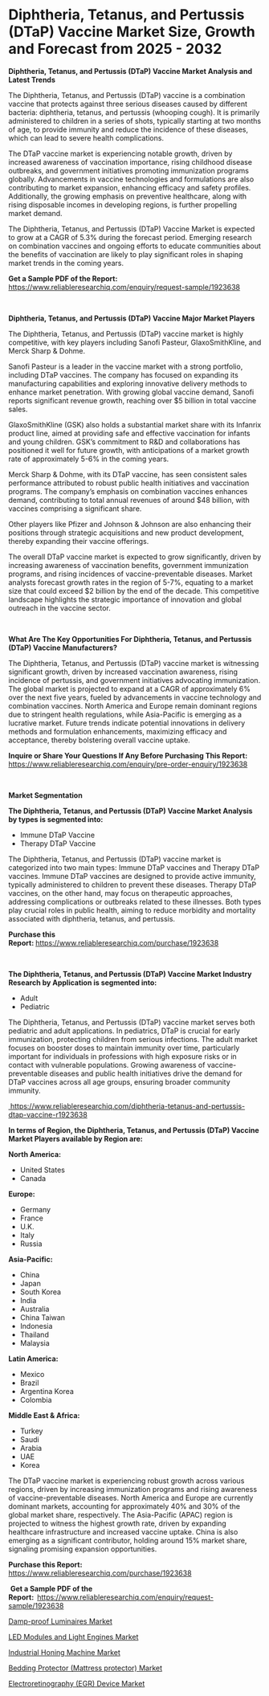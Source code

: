 <p><h1>Diphtheria, Tetanus, and Pertussis (DTaP) Vaccine Market Size, Growth and Forecast from 2025 - 2032</h1></p><p><strong>Diphtheria, Tetanus, and Pertussis (DTaP) Vaccine Market Analysis and Latest Trends</strong></p>
<p><p>The Diphtheria, Tetanus, and Pertussis (DTaP) vaccine is a combination vaccine that protects against three serious diseases caused by different bacteria: diphtheria, tetanus, and pertussis (whooping cough). It is primarily administered to children in a series of shots, typically starting at two months of age, to provide immunity and reduce the incidence of these diseases, which can lead to severe health complications.</p><p>The DTaP vaccine market is experiencing notable growth, driven by increased awareness of vaccination importance, rising childhood disease outbreaks, and government initiatives promoting immunization programs globally. Advancements in vaccine technologies and formulations are also contributing to market expansion, enhancing efficacy and safety profiles. Additionally, the growing emphasis on preventive healthcare, along with rising disposable incomes in developing regions, is further propelling market demand. </p><p>The Diphtheria, Tetanus, and Pertussis (DTaP) Vaccine Market is expected to grow at a CAGR of 5.3% during the forecast period. Emerging research on combination vaccines and ongoing efforts to educate communities about the benefits of vaccination are likely to play significant roles in shaping market trends in the coming years.</p></p>
<p><strong>Get a Sample PDF of the Report:&nbsp;</strong> <a href="https://www.reliableresearchiq.com/enquiry/request-sample/1923638?utm_campaign=1834&utm_medium=2&utm_source=Github&utm_content=ia&utm_term=28032025&utm_id=diphtheria-tetanus-and-pertussis-dtap-vaccine">https://www.reliableresearchiq.com/enquiry/request-sample/1923638</a></p>
<p>&nbsp;</p>
<p><strong>Diphtheria, Tetanus, and Pertussis (DTaP) Vaccine Major Market Players</strong></p>
<p><p>The Diphtheria, Tetanus, and Pertussis (DTaP) vaccine market is highly competitive, with key players including Sanofi Pasteur, GlaxoSmithKline, and Merck Sharp & Dohme. </p><p>Sanofi Pasteur is a leader in the vaccine market with a strong portfolio, including DTaP vaccines. The company has focused on expanding its manufacturing capabilities and exploring innovative delivery methods to enhance market penetration. With growing global vaccine demand, Sanofi reports significant revenue growth, reaching over $5 billion in total vaccine sales.</p><p>GlaxoSmithKline (GSK) also holds a substantial market share with its Infanrix product line, aimed at providing safe and effective vaccination for infants and young children. GSK’s commitment to R&D and collaborations has positioned it well for future growth, with anticipations of a market growth rate of approximately 5-6% in the coming years.</p><p>Merck Sharp & Dohme, with its DTaP vaccine, has seen consistent sales performance attributed to robust public health initiatives and vaccination programs. The company’s emphasis on combination vaccines enhances demand, contributing to total annual revenues of around $48 billion, with vaccines comprising a significant share.</p><p>Other players like Pfizer and Johnson & Johnson are also enhancing their positions through strategic acquisitions and new product development, thereby expanding their vaccine offerings. </p><p>The overall DTaP vaccine market is expected to grow significantly, driven by increasing awareness of vaccination benefits, government immunization programs, and rising incidences of vaccine-preventable diseases. Market analysts forecast growth rates in the region of 5-7%, equating to a market size that could exceed $2 billion by the end of the decade. This competitive landscape highlights the strategic importance of innovation and global outreach in the vaccine sector.</p></p>
<p>&nbsp;</p>
<p><strong>What Are The Key Opportunities For Diphtheria, Tetanus, and Pertussis (DTaP) Vaccine Manufacturers?</strong></p>
<p><p>The Diphtheria, Tetanus, and Pertussis (DTaP) vaccine market is witnessing significant growth, driven by increased vaccination awareness, rising incidence of pertussis, and government initiatives advocating immunization. The global market is projected to expand at a CAGR of approximately 6% over the next five years, fueled by advancements in vaccine technology and combination vaccines. North America and Europe remain dominant regions due to stringent health regulations, while Asia-Pacific is emerging as a lucrative market. Future trends indicate potential innovations in delivery methods and formulation enhancements, maximizing efficacy and acceptance, thereby bolstering overall vaccine uptake.</p></p>
<p><strong>Inquire or Share Your Questions If Any Before Purchasing This Report:</strong> <a href="https://www.reliableresearchiq.com/enquiry/pre-order-enquiry/1923638?utm_campaign=1834&utm_medium=2&utm_source=Github&utm_content=ia&utm_term=28032025&utm_id=diphtheria-tetanus-and-pertussis-dtap-vaccine">https://www.reliableresearchiq.com/enquiry/pre-order-enquiry/1923638</a></p>
<p>&nbsp;</p>
<p><strong>Market Segmentation</strong></p>
<p><strong>The Diphtheria, Tetanus, and Pertussis (DTaP) Vaccine Market Analysis by types is segmented into:</strong></p>
<p><ul><li>Immune DTaP Vaccine</li><li>Therapy DTaP Vaccine</li></ul></p>
<p><p>The Diphtheria, Tetanus, and Pertussis (DTaP) vaccine market is categorized into two main types: Immune DTaP vaccines and Therapy DTaP vaccines. Immune DTaP vaccines are designed to provide active immunity, typically administered to children to prevent these diseases. Therapy DTaP vaccines, on the other hand, may focus on therapeutic approaches, addressing complications or outbreaks related to these illnesses. Both types play crucial roles in public health, aiming to reduce morbidity and mortality associated with diphtheria, tetanus, and pertussis.</p></p>
<p><strong>Purchase this Report:&nbsp;</strong><a href="https://www.reliableresearchiq.com/purchase/1923638?utm_campaign=1834&utm_medium=2&utm_source=Github&utm_content=ia&utm_term=28032025&utm_id=diphtheria-tetanus-and-pertussis-dtap-vaccine">https://www.reliableresearchiq.com/purchase/1923638</a></p>
<p>&nbsp;</p>
<p><strong>The Diphtheria, Tetanus, and Pertussis (DTaP) Vaccine Market Industry Research by Application is segmented into:</strong></p>
<p><ul><li>Adult</li><li>Pediatric</li></ul></p>
<p><p>The Diphtheria, Tetanus, and Pertussis (DTaP) vaccine market serves both pediatric and adult applications. In pediatrics, DTaP is crucial for early immunization, protecting children from serious infections. The adult market focuses on booster doses to maintain immunity over time, particularly important for individuals in professions with high exposure risks or in contact with vulnerable populations. Growing awareness of vaccine-preventable diseases and public health initiatives drive the demand for DTaP vaccines across all age groups, ensuring broader community immunity.</p></p>
<p><a href="https://www.reliableresearchiq.com/diphtheria-tetanus-and-pertussis-dtap-vaccine-r1923638?utm_campaign=1834&utm_medium=2&utm_source=Github&utm_content=ia&utm_term=28032025&utm_id=diphtheria-tetanus-and-pertussis-dtap-vaccine">&nbsp;https://www.reliableresearchiq.com/diphtheria-tetanus-and-pertussis-dtap-vaccine-r1923638</a></p>
<p><strong>In terms of Region, the Diphtheria, Tetanus, and Pertussis (DTaP) Vaccine Market Players available by Region are:</strong></p>
<p>
    <p> <strong> North America: </strong>
        <ul>
            <li>United States</li>
            <li>Canada</li>
        </ul>
        </p> 
    <p> <strong> Europe: </strong>
        <ul>
            <li>Germany</li>
            <li>France</li>
            <li>U.K.</li>
            <li>Italy</li>
            <li>Russia</li>
        </ul>
        </p> 
    <p> <strong> Asia-Pacific: </strong>
        <ul>
            <li>China</li>
            <li>Japan</li>
            <li>South Korea</li>
            <li>India</li>
            <li>Australia</li>
            <li>China Taiwan</li>
            <li>Indonesia</li>
            <li>Thailand</li>
            <li>Malaysia</li>
        </ul>
        </p> 
    <p> <strong> Latin America: </strong>
        <ul>
            <li>Mexico</li>
            <li>Brazil</li>
            <li>Argentina Korea</li>
            <li>Colombia</li>
        </ul>
        </p> 
    <p> <strong> Middle East & Africa: </strong>
        <ul>
            <li>Turkey</li>
            <li>Saudi</li>
            <li>Arabia</li>
            <li>UAE</li>
            <li>Korea</li>
        </ul>
    </p>
    </p>
<p><p>The DTaP vaccine market is experiencing robust growth across various regions, driven by increasing immunization programs and rising awareness of vaccine-preventable diseases. North America and Europe are currently dominant markets, accounting for approximately 40% and 30% of the global market share, respectively. The Asia-Pacific (APAC) region is projected to witness the highest growth rate, driven by expanding healthcare infrastructure and increased vaccine uptake. China is also emerging as a significant contributor, holding around 15% market share, signaling promising expansion opportunities.</p></p>
<p><strong>Purchase this Report: </strong><a href="https://www.reliableresearchiq.com/purchase/1923638?utm_campaign=1834&utm_medium=2&utm_source=Github&utm_content=ia&utm_term=28032025&utm_id=diphtheria-tetanus-and-pertussis-dtap-vaccine">https://www.reliableresearchiq.com/purchase/1923638</a></p>
<p>&nbsp;<strong>Get a Sample PDF of the Report:&nbsp;&nbsp;</strong><a href="https://www.reliableresearchiq.com/enquiry/request-sample/1923638?utm_campaign=1834&utm_medium=2&utm_source=Github&utm_content=ia&utm_term=28032025&utm_id=diphtheria-tetanus-and-pertussis-dtap-vaccine">https://www.reliableresearchiq.com/enquiry/request-sample/1923638</a></p>
<p><strong></strong></p>
<p><p><a href="https://github.com/lonanweaseh4/Market-Research-Report-List-1/blob/main/damp-proof-luminaires-market.md?utm_campaign=1834&utm_medium=2&utm_source=Github&utm_content=ia&utm_term=28032025&utm_id=diphtheria-tetanus-and-pertussis-dtap-vaccine">Damp-proof Luminaires Market</a></p><p><a href="https://github.com/biandnikelrs/Market-Research-Report-List-1/blob/main/led-modules-and-light-engines-market.md?utm_campaign=1834&utm_medium=2&utm_source=Github&utm_content=ia&utm_term=28032025&utm_id=diphtheria-tetanus-and-pertussis-dtap-vaccine">LED Modules and Light Engines Market</a></p><p><a href="https://github.com/myongfranzcs/Market-Research-Report-List-1/blob/main/industrial-honing-machine-market.md?utm_campaign=1834&utm_medium=2&utm_source=Github&utm_content=ia&utm_term=28032025&utm_id=diphtheria-tetanus-and-pertussis-dtap-vaccine">Industrial Honing Machine Market</a></p><p><a href="https://github.com/tentandyik/Market-Research-Report-List-1/blob/main/bedding-protector-mattress-protector-market.md?utm_campaign=1834&utm_medium=2&utm_source=Github&utm_content=ia&utm_term=28032025&utm_id=diphtheria-tetanus-and-pertussis-dtap-vaccine">Bedding Protector (Mattress protector) Market</a></p><p><a href="https://github.com/mismannely/Market-Research-Report-List-1/blob/main/electroretinography-egr-device-market.md?utm_campaign=1834&utm_medium=2&utm_source=Github&utm_content=ia&utm_term=28032025&utm_id=diphtheria-tetanus-and-pertussis-dtap-vaccine">Electroretinography (EGR) Device Market</a></p></p>